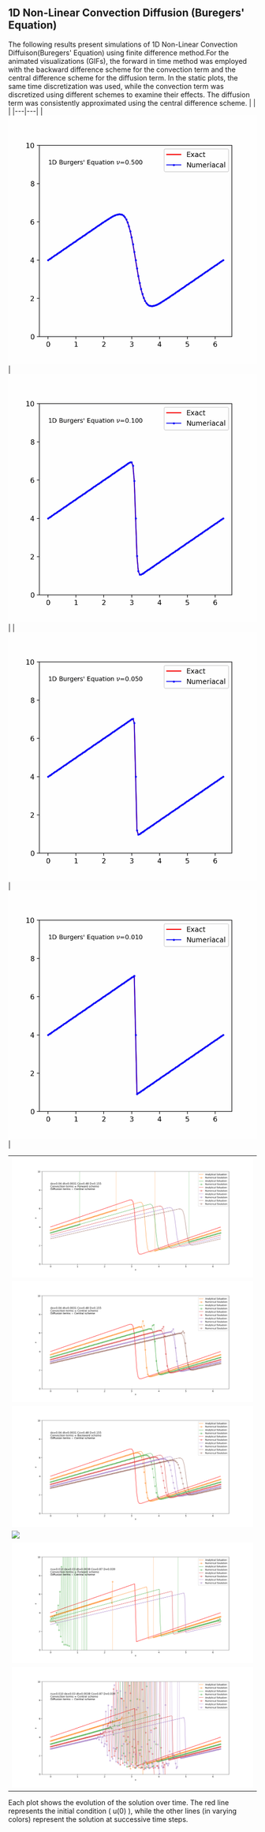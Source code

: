 ## 1D Non-Linear Convection Diffusion (Buregers' Equation)

The following results present simulations of 1D Non-Linear Convection Diffuison(Buregers' Equation) using finite difference method.For the animated visualizations (GIFs), the forward in time method was employed with the backward difference scheme for the convection term and the central difference scheme for the diffusion term. In the static plots, the same time discretization was used, while the convection term was discretized using different schemes to examine their effects. The diffusion term was consistently approximated using the central difference scheme.
|   |   |
|---|---|
| ![](plots/BE_nu=0.500.gif)  | ![](plots/BE_nu=0.100.gif)  |
| ![](plots/BE_nu=0.050.gif)  | ![](plots/BE_nu=0.010.gif)  |

|   |
|---|
| ![](plots/Figure_5.png)  |
| ![](plots/Figure_6.png)  |
| ![](plots/Figure_7.png)  |
| ![](plots/Figure_8.png)  |
| ![](plots/Figure_9.png)  |
| ![](plots/Figure_10.png) |

Each plot shows the evolution of the solution over time. The red line represents the initial condition \( u(0) \), while the other lines (in varying colors) represent the solution at successive time steps.



